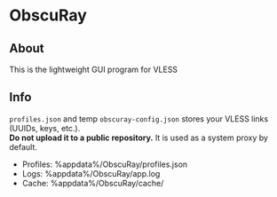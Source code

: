 # ObscuRay

## About

This is the lightweight GUI program for VLESS

## Info

`profiles.json` and temp `obscuray-config.json` stores your VLESS links (UUIDs, keys, etc.).\
**Do not upload it to a public repository.**
It is used as a system proxy by default.

- Profiles: %appdata%/ObscuRay/profiles.json
- Logs: %appdata%/ObscuRay/app.log
- Cache: %appdata%/ObscuRay/cache/

